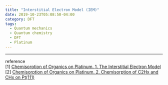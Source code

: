 ```yaml
---
title: "Interstitial Electron Model (IEM)"
date: 2019-10-23T05:08:50-04:00
category: DFT
tags:
  - Quantum mechanics
  - Quantum chemistry
  - DFT
  - Platinum
---
```



---
reference  
[1] [Chemisorption of Organics on Platinum. 1. The Interstitial Electron Model](https://pubs.acs.org/doi/10.1021/jp9825260)  
[2] [Chemisorption of Organics on Platinum. 2. Chemisorption of C2Hx and CHx on Pt(111)](https://pubs.acs.org/doi/full/10.1021/jp982527s)  
